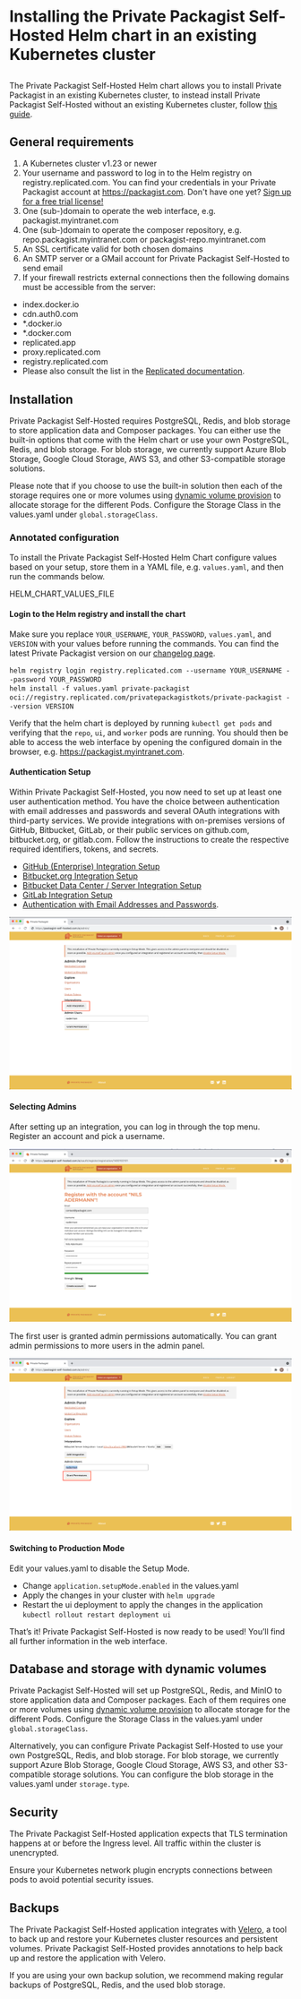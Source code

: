 # Installing the Private Packagist Self-Hosted Helm chart in an existing Kubernetes cluster
##

The Private Packagist Self-Hosted Helm chart allows you to install Private Packagist in an existing Kubernetes cluster,
to instead install Private Packagist Self-Hosted without an existing Kubernetes cluster, follow [this guide](./kubernetes-embedded.md).

## General requirements

1. A Kubernetes cluster v1.23 or newer
1. Your username and password to log in to the Helm registry on registry.replicated.com. You can find your credentials in your Private Packagist account at https://packagist.com. Don't have one yet? [Sign up for a free trial license!](https://packagist.com/self-hosted)
1. One (sub-)domain to operate the web interface, e.g. packagist.myintranet.com
1. One (sub-)domain to operate the composer repository, e.g. repo.packagist.myintranet.com or packagist-repo.myintranet.com
1. An SSL certificate valid for both chosen domains
1. An SMTP server or a GMail account for Private Packagist Self-Hosted to send email
1. If your firewall restricts external connections then the following domains must be accessible from the server:
  * index.docker.io
  * cdn.auth0.com
  * *.docker.io
  * *.docker.com
  * replicated.app
  * proxy.replicated.com
  * registry.replicated.com
  * Please also consult the list in the [Replicated documentation](https://docs.replicated.com/enterprise/installing-general-requirements#firewall-openings-for-online-installations).

## Installation

Private Packagist Self-Hosted requires PostgreSQL, Redis, and blob storage to store application data and Composer packages.
You can either use the built-in options that come with the Helm chart or use your own PostgreSQL, Redis, and blob storage.
For blob storage, we currently support Azure Blob Storage, Google Cloud Storage, AWS S3, and other S3-compatible storage solutions.

Please note that if you choose to use the built-in solution then each of the storage requires one or more volumes using
[dynamic volume provision](https://kubernetes.io/docs/concepts/storage/dynamic-provisioning/) to allocate storage for the different Pods.
Configure the Storage Class in the values.yaml under `global.storageClass`.

### Annotated configuration

To install the Private Packagist Self-Hosted Helm Chart configure values based on your setup, store them in a YAML file, e.g. `values.yaml`, and then run the commands below.

HELM_CHART_VALUES_FILE

#### Login to the Helm registry and install the chart

Make sure you replace `YOUR_USERNAME`, `YOUR_PASSWORD`, `values.yaml`, and `VERSION` with your values before running the commands.
You can find the latest Private Packagist version on our [changelog page](/docs/self-hosted/changelog).

```
helm registry login registry.replicated.com --username YOUR_USERNAME --password YOUR_PASSWORD
helm install -f values.yaml private-packagist oci://registry.replicated.com/privatepackagistkots/private-packagist --version VERSION
```

Verify that the helm chart is deployed by running `kubectl get pods` and verifying that the `repo`, `ui`, and `worker` pods are running.
You should then be able to access the web interface by opening the configured domain in the browser, e.g. https://packagist.myintranet.com.

#### Authentication Setup
Within Private Packagist Self-Hosted, you now need to set up at least one user authentication method.
You have the choice between authentication with email addresses and passwords and several OAuth integrations with third-party services.
We provide integrations with on-premises versions of GitHub, Bitbucket, GitLab, or their public services on github.com, bitbucket.org,
or gitlab.com. Follow the instructions to create the respective required identifiers, tokens, and secrets.

* [GitHub (Enterprise) Integration Setup](./github-integration-setup.md)
* [Bitbucket.org Integration Setup](./bitbucket-integration-setup.md)
* [Bitbucket Data Center / Server Integration Setup](./bitbucket-server-integration-setup.md)
* [GitLab Integration Setup](./gitlab-integration-setup.md)
* [Authentication with Email Addresses and Passwords](./authentication-email-addresses-passwords-setup.md).


![Add Integration](/Resources/public/img/docs/self-hosted/08-integration.png)

#### Selecting Admins
After setting up an integration, you can log in through the top menu. Register an account and pick a username.

![Register Admin](/Resources/public/img/docs/self-hosted/09-register-admin.png)

The first user is granted admin permissions automatically. You can grant admin permissions to more users in the admin panel.

![Add Admin](/Resources/public/img/docs/self-hosted/10-add-admin.png)

#### Switching to Production Mode
Edit your values.yaml to disable the Setup Mode.

* Change `application.setupMode.enabled` in the values.yaml
* Apply the changes in your cluster with `helm upgrade`
* Restart the ui deployment to apply the changes in the application `kubectl rollout restart deployment ui`

That’s it! Private Packagist Self-Hosted is now ready to be used! You’ll find all further information in the web interface.

## Database and storage with dynamic volumes

Private Packagist Self-Hosted will set up PostgreSQL, Redis, and MinIO to store application data and Composer packages.
Each of them requires one or more volumes using [dynamic volume provision](https://kubernetes.io/docs/concepts/storage/dynamic-provisioning/) to allocate storage for the different Pods.
Configure the Storage Class in the values.yaml under `global.storageClass`.

Alternatively, you can configure Private Packagist Self-Hosted to use your own PostgreSQL, Redis, and blob storage.
For blob storage, we currently support Azure Blob Storage, Google Cloud Storage, AWS S3, and other S3-compatible storage solutions.
You can configure the blob storage in the values.yaml under `storage.type`.

## Security

The Private Packagist Self-Hosted application expects that TLS termination happens at or before the Ingress level.
All traffic within the cluster is unencrypted.

Ensure your Kubernetes network plugin encrypts connections between pods to avoid potential security issues.

## Backups

The Private Packagist Self-Hosted application integrates with [Velero](https://velero.io/), a tool to back up and restore your Kubernetes
cluster resources and persistent volumes. Private Packagist Self-Hosted provides annotations to help back up and restore
the application with Velero.

If you are using your own backup solution, we recommend making regular backups of PostgreSQL, Redis, and the used blob
storage.
